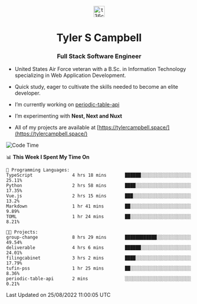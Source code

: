 <p align="center">
<a href="https://www.linkedin.com/in/t36campbell" target="blank"><img align="center" src="https://ik.imagekit.io/t36campbell/Portfolio/linkedin.png.original_m8bbGgPh6.png" alt="t36campbell" height="30" width="30" /></a>
</p>
<h1 align="center">Tyler S Campbell</h1>
<h3 align="center">Full Stack Software Engineer</h3>

* United States Air Force veteran with a B.Sc. in Information Technology specializing in Web Application Development. 

* Quick study, eager to cultivate the skills needed to become an elite developer.

* I’m currently working on [periodic-table-api](https://github.com/t36campbell/periodic-table-api)

* I’m experimenting with **Nest, Next and Nuxt**

* All of my projects are available at [https://tylercampbell.space/](https://tylercampbell.space/)

<!--START_SECTION:waka-->
![Code Time](http://img.shields.io/badge/Code%20Time-1%2C754%20hrs%2044%20mins-blue)

📊 **This Week I Spent My Time On** 

```text
💬 Programming Languages: 
TypeScript               4 hrs 18 mins       ██████░░░░░░░░░░░░░░░░░░░   25.11% 
Python                   2 hrs 58 mins       ████░░░░░░░░░░░░░░░░░░░░░   17.35% 
Vue.js                   2 hrs 15 mins       ███░░░░░░░░░░░░░░░░░░░░░░   13.2% 
Markdown                 1 hr 41 mins        ██░░░░░░░░░░░░░░░░░░░░░░░   9.89% 
TOML                     1 hr 24 mins        ██░░░░░░░░░░░░░░░░░░░░░░░   8.21%

🐱‍💻 Projects: 
group-change             8 hrs 29 mins       ████████████░░░░░░░░░░░░░   49.54% 
deliverable              4 hrs 6 mins        ██████░░░░░░░░░░░░░░░░░░░   24.01% 
filingcabinet            3 hrs 2 mins        ████░░░░░░░░░░░░░░░░░░░░░   17.79% 
tufin-pss                1 hr 25 mins        ██░░░░░░░░░░░░░░░░░░░░░░░   8.36% 
periodic-table-api       2 mins              ░░░░░░░░░░░░░░░░░░░░░░░░░   0.21%

```


 Last Updated on 25/08/2022 11:00:05 UTC
<!--END_SECTION:waka-->
